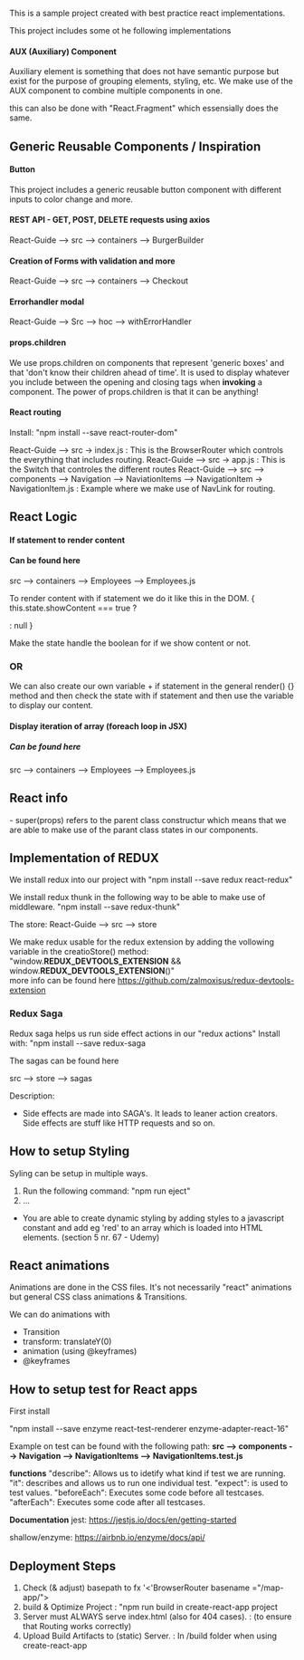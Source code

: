 This is a sample project created with best practice react implementations. 

This project includes some ot he following implementations

<h4>AUX (Auxiliary) Component</h4>
Auxiliary element is something that does not have semantic purpose but exist for the purpose of grouping elements, styling, etc. We make use of the AUX component to combine multiple components in one. 

this can also be done with "React.Fragment" which essensially does the same.

<h2>Generic Reusable Components / Inspiration</h2>

<h4>Button</h4>
This project includes a generic reusable button component with different inputs to color change and more.

<h4>REST API - GET, POST, DELETE requests using axios</h4>
React-Guide --> src --> containers --> BurgerBuilder

<h4>Creation of Forms with validation and more </h4>
React-Guide --> src --> containers --> Checkout

<h4>Errorhandler modal</h4>
React-Guide --> Src --> hoc --> withErrorHandler

<h4>props.children</h4>
We use props.children on components that represent 'generic boxes' and that 'don't know their children ahead of time'. It is used to display whatever you include between the opening and closing tags when <b>invoking</b> a component. The power of props.children is that it can be anything! 

<h4>React routing</h4>
Install: 
"npm install --save react-router-dom"

React-Guide --> src -> index.js   : This is the BrowserRouter which controls the everything that includes routing.
React-Guide --> src -> app.js     : This is the Switch that controles the different routes
React-Guide --> src --> components --> Navigation --> NaviationItems --> NavigationItem -> NavigationItem.js    : Example where we make use of NavLink for routing.



<h2> React Logic </h2>

<h4>If statement to render content </h4>

<h4> Can be found here </h4>
src --> containers --> Employees --> Employees.js

To render content with if statement we do it like this in the DOM.
{ this.state.showContent === true ? 
  <div
    <p im visible </p
  div> : null
 } 
 
 Make the state handle the boolean for if we show content or not. 
 
 <h3> OR </h3>
 We can also create our own variable + if statement in the general render() {} method and then check the state with if statement and then use the variable to display our content. 
 
 <h4>Display iteration of array (foreach loop in JSX)</h4>
 <h5>Can be found here </h5>
 src --> containers --> Employees --> Employees.js

<h2> React info </h2>
- super(props) refers to the parent class constructur which means that we are able to make use of the parant class states in our components.


<h2>Implementation of REDUX</h2>
We install redux into our project with 
"npm install --save redux react-redux"

We install redux thunk in the following way to be able to make use of middleware.
"npm install --save redux-thunk"

The store:
React-Guide --> src --> store

We make redux usable for the redux extension by adding the vollowing variable in the creatioStore() method:
<br>
"window.__REDUX_DEVTOOLS_EXTENSION__ && window.__REDUX_DEVTOOLS_EXTENSION__()"
<br>
more info can be found here
https://github.com/zalmoxisus/redux-devtools-extension

<h3>Redux Saga</h3>
Redux saga helps us run side effect actions in our "redux actions"
Install with: 
"npm install --save redux-saga

The sagas can be found here

src --> store --> sagas

Description:
- Side effects are made into SAGA's. It leads to leaner action creators. Side effects are stuff like HTTP requests and so on.


<h2>How to setup Styling</h2>

Syling can be setup in multiple ways.

1. Run the following command: "npm run eject" 
2. ...

- You are able to create dynamic styling by adding styles to a javascript constant and add eg 'red' to an array which is loaded into HTML elements. (section 5 nr. 67 - Udemy)



<h2>React animations</h2>

Animations are done in the CSS files. It's not necessarily "react" animations but general CSS class animations & Transitions.

We can do animations with
- Transition
- transform: translateY(0)
- animation (using @keyframes)
- @keyframes 


<h2>How to setup test for React apps</h2>
First install 

"npm install --save enzyme react-test-renderer enzyme-adapter-react-16"

Example on test can be found with the following path: 
<b>src --> components --> Navigation --> NavigationItems --> NavigationItems.test.js</b>

<b>functions</b>
"describe":    Allows us to idetify what kind if test we are running.
"it":          describes and allows us to run one individual test. 
"expect":      is used to test values.
"beforeEach":  Executes some code before all testcases.
"afterEach":   Executes some code after all testcases.

<b>Documentation</b>
jest: https://jestjs.io/docs/en/getting-started

shallow/enzyme: https://airbnb.io/enzyme/docs/api/



<h2>Deployment Steps</h2>

1. Check (& adjust) basepath to fx '<'BrowserRouter basename ="/map-app/"> 
2. build & Optimize Project : "npm run build in create-react-app project
3. Server must ALWAYS serve index.html (also for 404 cases). : (to ensure that Routing works correctly) 
4. Upload Build Artifacts to (static) Server. : In /build folder when using create-react-app